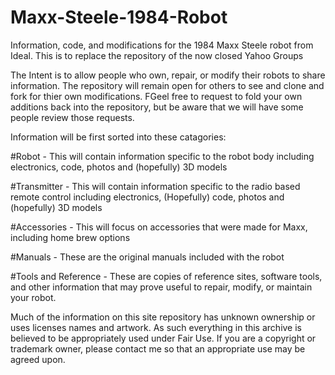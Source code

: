 # Maxx-Steele-1984-Robot
Information, code, and modifications for the 1984 Maxx Steele robot from Ideal.  This is to replace the repository of the now closed Yahoo Groups

The Intent is to allow people who own, repair, or modify their robots to share information.  The repository will remain open for others to see and clone and fork for thier own modifications.  FGeel free to request to fold your own additions back into the repository, but be aware that we will have some people review those requests.

Information will be first sorted into these catagories:

#Robot - This will contain information specific to the robot body including electronics, code, photos and (hopefully) 3D models

#Transmitter - This will contain information specific to the radio based remote control including electronics, (Hopefully) code, photos and (hopefully) 3D models

#Accessories - This will focus on accessories that were made for Maxx, including home brew options

#Manuals - These are the original manuals included with the robot

#Tools and Reference - These are copies of reference sites, software tools, and other information that may prove useful to repair, modify, or maintain your robot.

Much of the information on this site repository has unknown ownership or uses licenses names and artwork.  As such everything in this archive is believed to be appropriately used under Fair Use.  If you are a copyright or trademark owner, please contact me so that an appropriate use may be agreed upon.

